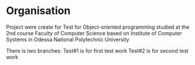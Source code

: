 # Organisation

Project were create for Test for Object-oriented programming studied at the 2nd course Faculty of Computer Science based on Institute of Computer Systems in Odessa National Polytechnic University


There is two branches:
 Test#1 is for first test work
 Test#2 is for second test work
